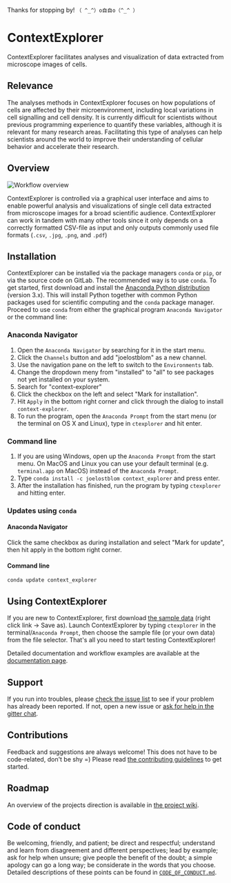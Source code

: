 Thanks for stopping by! `（ ^_^）o自自o（^_^ ）`

# ContextExplorer

ContextExplorer facilitates analyses and visualization of data extracted from
microscope images of cells.

## Relevance

The analyses methods in ContextExplorer focuses on how populations of cells are
affected by their microenvironment, including local variations in cell
signalling and cell density. It is currently difficult for scientists without
previous programming experience to quantify these variables, although it is
relevant for many research areas. Facilitating this type of analyses can help
scientists around the world to improve their understanding of cellular behavior
and accelerate their research.

## Overview

![Workflow overview](doc/img/fig1-overview.png)

ContextExplorer is controlled via a graphical user interface and aims to enable
powerful analysis and visualizations of single cell data extracted from
microscope images for a broad scientific audience. ContextExplorer can
work in tandem with many other tools since it only depends on a correctly
formatted CSV-file as input and only outputs commonly used file formats (`.csv`,
`.jpg`, `.png`, and `.pdf`)


## Installation

ContextExplorer can be installed via the package managers `conda` or `pip`, or
via the source code on GitLab. The recommended way is to use `conda`. To get
started, first download and install the [Anaconda Python
distribution](https://www.anaconda.com/download/) (version 3.x). This will
install Python together with common Python packages used for scientific
computing and the `conda` package manager. Proceed to use `conda` from either
the graphical program `Anaconda Navigator` or the command line:

### Anaconda Navigator

1. Open the `Anaconda Navigator` by searching for it in the start menu.
2. Click the `Channels` button and add "joelostblom" as a new channel.
3. Use the navigation pane on the left to switch to the `Environments` tab.
4. Change the dropdown meny from "installed" to "all" to see packages not yet
   installed on your system.
5. Search for "context-explorer"
6. Click the checkbox on the left and select "Mark for installation".
7. Hit `Apply` in the bottom right corner and click through the dialog to
   install `context-explorer`.
8. To run the program, open the `Anaconda Prompt` from the start menu (or the
   terminal on OS X and Linux), type in `ctexplorer` and hit enter.


### Command line

1. If you are using Windows, open up the `Anaconda Prompt` from the start menu.
   On MacOS and Linux you can use your default terminal (e.g. `terminal.app` on
   MacOS) instead of the `Anaconda Prompt`.
2. Type `conda install -c joelostblom context_explorer` and press enter.
3. After the installation has finished, run the program by typing `ctexplorer`
   and hitting enter.

### Updates using `conda`

#### Anaconda Navigator

Click the same checkbox as during installation and select "Mark for update",
then hit apply in the bottom right corner.

#### Command line

`conda update context_explorer`

## Using ContextExplorer

If you are new to ContextExplorer, first download [the sample
data](https://gitlab.com/stemcellbioengineering/context-explorer/raw/master/sample-data/ce-sample.csv)
(right click link -> Save as). Launch ContextExplorer by typing
`ctexplorer` in the terminal/`Anaconda Prompt`, then choose the sample file
(or your own data) from the file selector. That's all you need to start testing
ContextExplorer!

Detailed documentation and workflow examples are available at the [documentation
page](http://contextexplorer.readthedocs.io/en/latest/).

## Support

If you run into troubles, please [check the issue
list](https://gitlab.com/stemcellbioengineering/context-explorer/issues) to see
if your problem has already been reported. If not, open a new issue or [ask for
help in the gitter chat](https://gitter.im/context_explorer/Lobby).

## Contributions

Feedback and suggestions are always welcome! This does not have to be
code-related, don't be shy =) Please read [the contributing
guidelines](https://gitlab.com/joelostblom/context-explorer/blob/master/CONTRIBUTING.md)
to get started.

## Roadmap

An overview of the projects direction is available in [the project
wiki](https://gitlab.com/stemcellbioengineering/context-explorer/wikis/Roadmap).

## Code of conduct

Be welcoming, friendly, and patient; be direct and respectful; understand and
learn from disagreement and different perspectives; lead by example; ask for
help when unsure; give people the benefit of the doubt; a simple apology can go
a long way; be considerate in the words that you choose. Detailed descriptions
of these points can be found in
[`CODE_OF_CONDUCT.md`](https://gitlab.com/stemcellbioengineering/context-explorer/blob/master/CODE_OF_CONDUCT.md).
